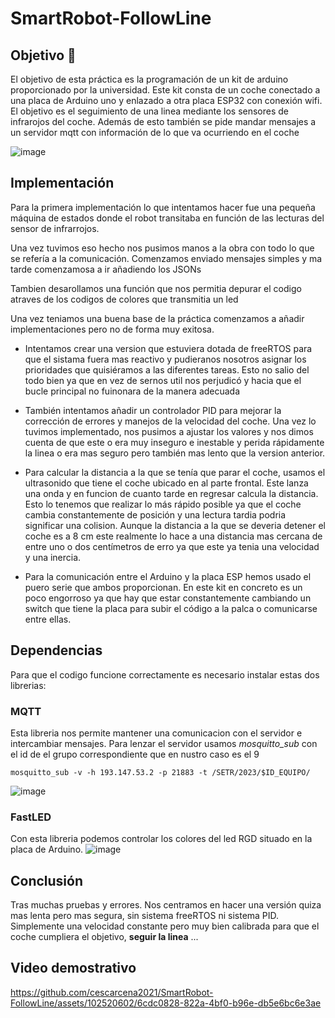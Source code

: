 # SmartRobot-FollowLine

## Objetivo 🎯
El objetivo de esta práctica es la programación de un kit de arduino proporcionado por la universidad. Este kit consta de un coche conectado a una placa de Arduino uno y enlazado a otra placa ESP32 con conexión wifi. El objetivo es el seguimiento de una linea mediante los sensores de infrarojos del coche. Además de esto también se pide mandar mensajes a un servidor mqtt con información de lo que va ocurriendo en el coche 

![image](https://github.com/cescarcena2021/SmartRobot-FollowLine/assets/102520602/4a3fd3b4-965b-4c7a-ac50-899e252d3155)


## Implementación

Para la primera implementación lo que intentamos hacer fue una pequeña máquina de estados donde el robot transitaba en función de las lecturas del sensor de infrarrojos. 

Una vez tuvimos eso hecho nos pusimos manos a la obra con todo lo que se refería a la comunicación. Comenzamos enviado mensajes simples y ma tarde comenzamosa a ir añadiendo los JSONs

Tambien desarollamos una función que nos permitia depurar el codigo atraves de los codigos de colores que transmitia un led 

Una vez teniamos una buena base de la práctica comenzamos a añadir implementaciones pero no de forma muy exitosa.

- Intentamos crear una version que estuviera dotada de freeRTOS para que el sistama fuera mas reactivo y pudieranos nosotros asignar los prioridades que quisiéramos a las diferentes tareas. Esto no salio del todo bien ya que en vez de sernos util nos perjudicó y hacia que el bucle principal no fuinonara de la manera adecuada

- También intentamos añadir un controlador PID para mejorar la corrección de errores y manejos de la velocidad del coche. Una vez lo tuvimos implementado, nos pusimos a ajustar los valores y nos dimos cuenta de que este o era muy inseguro e inestable y perida rápidamente la linea o era mas seguro pero también mas lento que la version anterior.

- Para calcular la distancia a la que se tenía que parar el coche, usamos el ultrasonido que tiene el coche ubicado en al parte frontal. Este lanza una onda y en funcion de cuanto tarde en regresar calcula la distancia. Esto lo tenemos que realizar lo más rápido posible ya que el coche cambia constantemente de posición y una lectura tardia podria significar una colision. Aunque la distancia a la que se deveria detener el coche es a 8 cm este realmente lo hace a una distancia mas cercana de entre uno o dos centímetros de erro ya que este ya tenia una velocidad y una inercia.

- Para la comunicación entre el Arduino y la placa ESP hemos usado el puero serie que ambos proporcionan. En este kit en concreto es un poco engorroso ya que hay que estar constantemente cambiando un switch que tiene la placa para subir el código a la palca o comunicarse entre ellas.

## 

## Dependencias

Para que el codigo funcione correctamente es necesario instalar estas dos librerias: 
### MQTT
Esta libreria nos permite mantener una comunicacion con el servidor e intercambiar mensajes.
Para lenzar el servidor usamos *mosquitto_sub* con el id de el grupo correspondiente que en nustro caso es el 9
```
mosquitto_sub -v -h 193.147.53.2 -p 21883 -t /SETR/2023/$ID_EQUIPO/

```
![image](https://github.com/cescarcena2021/SmartRobot-FollowLine/assets/102520602/96f8d6bf-3dd7-4b0e-83cc-2ec1fa121023)

### FastLED
Con esta libreria podemos controlar los colores del led RGD situado en la placa de Arduino.
![image](https://github.com/cescarcena2021/SmartRobot-FollowLine/assets/102520602/4acad45c-5f5c-4893-836b-93a053eab074)



## Conclusión 

Tras muchas pruebas y errores. Nos centramos en hacer una versión quiza mas lenta pero mas segura, sin sistema freeRTOS ni sistema PID. Simplemente una velocidad constante pero muy bien calibrada para que el coche cumpliera el objetivo, **seguir la linea** ...

## Video demostrativo 

https://github.com/cescarcena2021/SmartRobot-FollowLine/assets/102520602/6cdc0828-822a-4bf0-b96e-db5e6bc6e3ae

